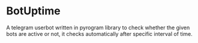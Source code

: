 # BotUptime
A telegram userbot written in pyrogram library to check whether the given bots are active or not, it checks automatically after specific interval of time.
